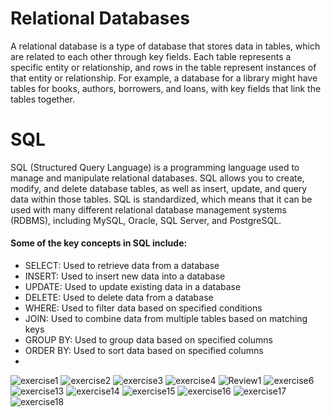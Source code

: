 # Relational Databases
A relational database is a type of database that stores data in tables, which are related to each other through key fields. Each table represents a specific entity or relationship, and rows in the table represent instances of that entity or relationship. For example, a database for a library might have tables for books, authors, borrowers, and loans, with key fields that link the tables together.

# SQL
SQL (Structured Query Language) is a programming language used to manage and manipulate relational databases. SQL allows you to create, modify, and delete database tables, as well as insert, update, and query data within those tables. SQL is standardized, which means that it can be used with many different relational database management systems (RDBMS), including MySQL, Oracle, SQL Server, and PostgreSQL.

#### Some of the key concepts in SQL include:

* SELECT: Used to retrieve data from a database
* INSERT: Used to insert new data into a database
* UPDATE: Used to update existing data in a database
* DELETE: Used to delete data from a database
* WHERE: Used to filter data based on specified conditions
* JOIN: Used to combine data from multiple tables based on matching keys
* GROUP BY: Used to group data based on specified columns
* ORDER BY: Used to sort data based on specified columns
* 
![exercise1](https://user-images.githubusercontent.com/123550658/230736299-18107595-4ec8-472d-aa68-f52deaae7b75.png)
![exercise2](https://user-images.githubusercontent.com/123550658/230736333-75025d22-9b50-4b5b-9077-201a816ae9f0.png)
![exercise3](https://user-images.githubusercontent.com/123550658/230736341-e660abf6-5674-4309-b7d0-a3fee1d40ed8.png)
![exercise4](https://user-images.githubusercontent.com/123550658/230736348-14ac82f0-632e-4943-a267-e21c9eb9d4f1.png)
![Review1](https://user-images.githubusercontent.com/123550658/230736354-7873d661-0b51-4206-84c3-9885e64ccbce.png)
![exercise6](https://user-images.githubusercontent.com/123550658/230736370-8df25ed6-c83d-4ec3-bded-5cea2107c3f8.png)
![exercise13](https://user-images.githubusercontent.com/123550658/230736387-c56409aa-fda3-4353-bf4e-8e7fd3ab4f2b.png)
![exercise14](https://user-images.githubusercontent.com/123550658/230736399-a57c9ce9-9472-41af-aac9-91493d2c1486.png)
![exercise15](https://user-images.githubusercontent.com/123550658/230736403-827e2b16-6bf4-4b92-b77d-819297fec5a9.png)
![exercise16](https://user-images.githubusercontent.com/123550658/230736406-6a0016cd-b41f-4649-99fd-7c5fe0bea36d.png)
![exercise17](https://user-images.githubusercontent.com/123550658/230736407-1ff6d603-e77a-4fc3-8180-d237e2f4da47.png)
![exercise18](https://user-images.githubusercontent.com/123550658/230736411-cfd121fe-f790-42c0-8799-cf5e5f253776.png)
